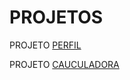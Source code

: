 # PROJETOS
 <p>PROJETO <a href="https://danillopinto.github.io/PROJETOS/PERFIL/index.html">PERFIL</a></p>

  <p>PROJETO <a href="https://danillopinto.github.io/PROJETOS/CAUCULADORA/index.html">CAUCULADORA</a></p>
